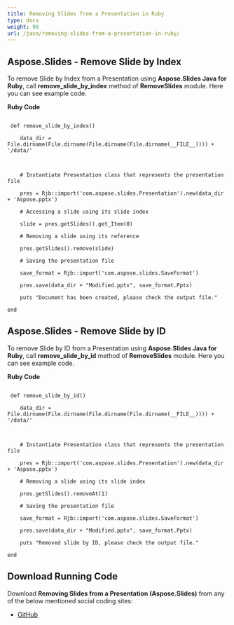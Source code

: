```yaml
---
title: Removing Slides from a Presentation in Ruby
type: docs
weight: 90
url: /java/removing-slides-from-a-presentation-in-ruby/
---
```


## **Aspose.Slides - Remove Slide by Index**
To remove Slide by Index from a Presentation using **Aspose.Slides Java for Ruby**, call **remove_slide_by_index** method of **RemoveSlides** module. Here you can see example code.

**Ruby Code**

```

 def remove_slide_by_index()

    data_dir = File.dirname(File.dirname(File.dirname(File.dirname(__FILE__)))) + '/data/'



    # Instantiate Presentation class that represents the presentation file

    pres = Rjb::import('com.aspose.slides.Presentation').new(data_dir + 'Aspose.pptx')

    # Accessing a slide using its slide index

    slide = pres.getSlides().get_Item(0)

    # Removing a slide using its reference

    pres.getSlides().remove(slide)

    # Saving the presentation file

    save_format = Rjb::import('com.aspose.slides.SaveFormat')

    pres.save(data_dir + "Modified.pptx", save_format.Pptx)

    puts "Document has been created, please check the output file."

end   

```
## **Aspose.Slides - Remove Slide by ID**
To remove Slide by ID from a Presentation using **Aspose.Slides Java for Ruby**, call **remove_slide_by_id** method of **RemoveSlides** module. Here you can see example code.

**Ruby Code**

```

 def remove_slide_by_id()

    data_dir = File.dirname(File.dirname(File.dirname(File.dirname(__FILE__)))) + '/data/'



    # Instantiate Presentation class that represents the presentation file

    pres = Rjb::import('com.aspose.slides.Presentation').new(data_dir + 'Aspose.pptx')

    # Removing a slide using its slide index

    pres.getSlides().removeAt(1)

    # Saving the presentation file

    save_format = Rjb::import('com.aspose.slides.SaveFormat')

    pres.save(data_dir + "Modified.pptx", save_format.Pptx)

    puts "Removed slide by ID, please check the output file."

end   

```
## **Download Running Code**
Download **Removing Slides from a Presentation (Aspose.Slides)** from any of the below mentioned social coding sites:

- [GitHub](https://github.com/aspose-slides/Aspose.Slides-for-Java/tree/master/Plugins/Aspose_Slides_Java_for_Ruby/lib/asposeslidesjava/Slides/removeslides.rb)
